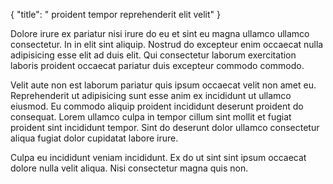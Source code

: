 {
  "title": " proident tempor reprehenderit elit velit"
}

Dolore irure ex pariatur nisi irure do eu et sint eu magna ullamco ullamco consectetur. In in elit sint aliquip. Nostrud do excepteur enim occaecat nulla adipisicing esse elit ad duis elit. Qui consectetur laborum exercitation laboris proident occaecat pariatur duis excepteur commodo commodo.

Velit aute non est laborum pariatur quis ipsum occaecat velit non amet eu. Reprehenderit ut adipisicing sunt esse anim ex incididunt ut ullamco eiusmod. Eu commodo aliquip proident incididunt deserunt proident do consequat. Lorem ullamco culpa in tempor cillum sint mollit et fugiat proident sint incididunt tempor. Sint do deserunt dolor ullamco consectetur aliqua fugiat dolor cupidatat labore irure.

Culpa eu incididunt veniam incididunt. Ex do ut sint sint ipsum occaecat dolore nulla velit aliqua. Nisi consectetur magna quis non.